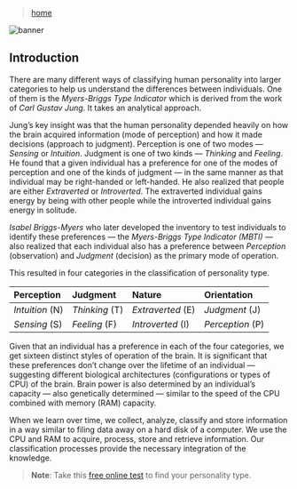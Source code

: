 > [home](../)

![banner](/mbti/photos/banner.png)

## Introduction

There are many different ways of classifying human personality into larger
categories to help us understand the differences between individuals.
One of them is the _Myers-Briggs Type Indicator_ which is derived from the
work of _Carl Gustav Jung_.  It takes an analytical approach.

Jung’s key insight was that the human personality depended heavily on how
the brain acquired information (mode of perception) and how it made decisions
(approach to judgment).
Perception is one of two modes — _Sensing_ or _Intuition_.
Judgment is one of two kinds — _Thinking_ and _Feeling_.
He found that a given individual has a preference for one of the modes of
perception and one of the kinds of judgment — in the same manner as that
individual may be right-handed or left-handed.
He also realized that people are either _Extraverted_ or _Introverted_.
The extraverted individual gains energy by being with other people
while the introverted individual gains energy in solitude.

_Isabel Briggs-Myers_ who later developed the inventory to test individuals
to identify these preferences — the _Myers-Briggs Type Indicator (MBTI)_ —
also realized that each individual also has a preference between
_Perception_ (observation) and _Judgment_ (decision) as the primary mode
of operation.

This resulted in four categories in the classification of personality type.

| Perception | Judgment | Nature | Orientation |
|:-|:-|:-|:-|
|  _Intuition_ (N) | _Thinking_ (T) | _Extraverted_ (E) | _Judgment_ (J)|
| _Sensing_ (S) | _Feeling_ (F) | _Introverted_ (I) | _Perception_ (P) | 

Given that an individual has a preference in each of the four categories,
we get sixteen distinct styles of operation of the brain.
It is significant that these preferences don’t change over the lifetime of
an individual — suggesting different biological architectures
(configurations or types of CPU) of the brain.
Brain power is also determined by an individual’s capacity — also genetically
determined — similar to the speed of the CPU combined with memory (RAM) capacity.

When we learn over time, we collect, analyze, classify and store information
in a way similar to filing data away on a hard disk of a computer.
We use the CPU and RAM to acquire, process, store and retrieve information.
Our classification processes provide the necessary integration of the knowledge.

> **Note**:  Take this [free online test](test) to find your personality type.
